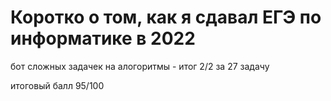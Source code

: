 # Коротко о том, как я сдавал ЕГЭ по информатике в 2022

бот сложных задачек на алогоритмы - итог 2/2 за 27 задачу

итоговый балл 95/100
